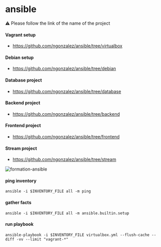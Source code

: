 # ansible

⚠️ Please follow the link of the name of the project

#### Vagrant setup
 * https://github.com/ngonzalez/ansible/tree/virtualbox

#### Debian setup
 * https://github.com/ngonzalez/ansible/tree/debian

#### Database project
 * https://github.com/ngonzalez/ansible/tree/database

#### Backend project
 * https://github.com/ngonzalez/ansible/tree/backend

#### Frontend project
 * https://github.com/ngonzalez/ansible/tree/frontend

#### Stream project
 * https://github.com/ngonzalez/ansible/tree/stream

![formation-ansible](https://user-images.githubusercontent.com/26479/113611957-81d90b80-964f-11eb-95c9-2fb0dfa3cb0b.png)

#### ping inventory
```shell
ansible -i $INVENTORY_FILE all -m ping
```

#### gather facts
```shell
ansible -i $INVENTORY_FILE all -m ansible.builtin.setup
```

#### run playbook
```shell
ansible-playbook -i $INVENTORY_FILE virtualbox.yml --flush-cache --diff -vv --limit "vagrant-*"
```
